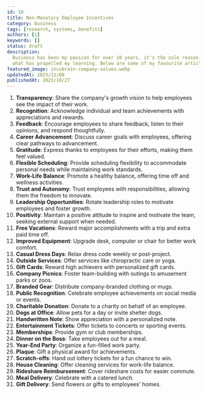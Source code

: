 ```yaml
---
id: 10
title: Non-Monetary Employee Incentives
category: business
tags: [research, systems, benefits]
authors: [1]
keywords: []
status: draft
description:
  Business has been my passion for over 10 years, it's the sole reason I got into development and
  what has propelled my learning. Below are some of my favourite articles I've read over the years.
featured_image: incubrain-company-values.webp
updatedAt: 2023/11/08
publishedAt: 2023/10/27
---
```


1. **Transparency**: Share the company's growth vision to help employees see the impact of their
   work.
2. **Recognition**: Acknowledge individual and team achievements with appreciations and rewards.
3. **Feedback**: Encourage employees to share feedback, listen to their opinions, and respond
   thoughtfully.
4. **Career Advancement**: Discuss career goals with employees, offering clear pathways to
   advancement.
5. **Gratitude**: Express thanks to employees for their efforts, making them feel valued.
6. **Flexible Scheduling**: Provide scheduling flexibility to accommodate personal needs while
   maintaining work standards.
7. **Work-Life Balance**: Promote a healthy balance, offering time off and wellness activities.
8. **Trust and Autonomy**: Trust employees with responsibilities, allowing them the freedom to
   innovate.
9. **Leadership Opportunities**: Rotate leadership roles to motivate employees and foster growth.
10. **Positivity**: Maintain a positive attitude to inspire and motivate the team, seeking external
    support when needed.
11. **Free Vacations**: Reward major accomplishments with a trip and extra paid time off.
12. **Improved Equipment**: Upgrade desk, computer or chair for better work comfort.
13. **Casual Dress Days**: Relax dress code weekly or post-project.
14. **Outside Services**: Offer services like chiropractic care or yoga.
15. **Gift Cards**: Reward high achievers with personalized gift cards.
16. **Company Picnics**: Foster team-building with outings to amusement parks or zoos.
17. **Branded Gear**: Distribute company-branded clothing or mugs.
18. **Public Recognition**: Celebrate employee achievements on social media or events.
19. **Charitable Donation**: Donate to a charity on behalf of an employee.
20. **Dogs at Office**: Allow pets for a day or invite shelter dogs.
21. **Handwritten Note**: Show appreciation with a personalized note.
22. **Entertainment Tickets**: Offer tickets to concerts or sporting events.
23. **Memberships**: Provide gym or club memberships.
24. **Dinner on the Boss**: Take employees out for a meal.
25. **Year-End Party**: Organize a fun-filled work party.
26. **Plaque**: Gift a physical award for achievements.
27. **Scratch-offs**: Hand out lottery tickets for a fun chance to win.
28. **House Cleaning**: Offer cleaning services for work-life balance.
29. **Rideshare Reimbursement**: Cover rideshare costs for easier commute.
30. **Meal Delivery**: Celebrate with a catered lunch.
31. **Gift Delivery**: Send flowers or gifts to employees' homes.
